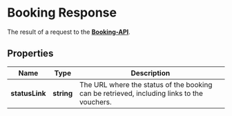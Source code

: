 # Booking Response

The result of a request to the [**Booking-API**](../Api/BookingApi.md).

## Properties

Name | Type | Description 
------------ | ------------- | ------------- 
**statusLink** | **string** | The URL where the status of the booking can be retrieved, including links to the vouchers. |
